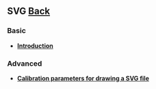 ## SVG [Back](./../webgl.md)

### Basic

- [**Introduction**](./introduction/introduction.md)

### Advanced

- [**Calibration parameters for drawing a SVG file**](./calibration_parameters/calibration_parameters.md)